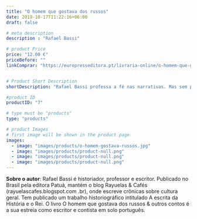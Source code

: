 ```yaml
---
title: "O homem que gostava dos russos"
date: 2019-10-17T11:22:16+06:00
draft: false

# meta description
description : "Rafael Bassi"

# product Price
price: "12.00 €"
priceBefore: ""
linkComprar: "https://europresseditora.pt/livraria-online/o-homem-que-gostava-dos-russos/"


# Product Short Description
shortDescription: "Rafael Bassi professa a fé nas narrativas. Mas sem perder o chão. Sabe que toda literatura deve fazer parte da vida, e que não se aprende a pedir um chorizo lendo Proust. Suas histórias se passam em Buenos Aires, Paris, Porto Alegre, Curitiba. Nelas, gente célebre como Borges e Cortázar, Stálin e Putin, Coetzee e Anna Comnena, se mistura a uma galeria comovente de anônimos: um engenheiro fugido da Rússia, um suicida ferroviário, uma família unida na hora de se livrar de um cadáver, um enfermeiro sádico. Todos vivem a iminência de uma mudança. Esperam por algo, grandioso ou não, que lhes sirva de destino."

#product ID
productID: "7"

# type must be "products"
type: "products"

# product Images
# first image will be shown in the product page
images:
  - image: "images/products/o-homem-gostava-russos.jpg"
  - image: "images/products/product-null.png"
  - image: "images/products/product-null.png"
  - image: "images/products/product-null.png"
---
```


**Sobre o autor**: Rafael Bassi é historiador, professor e escritor. Publicado no Brasil pela editora Patuá, mantém o blog Rayuelas & Cafés (rayuelascafes.blogspot.com .br), onde escreve crônicas sobre cultura geral. Tem publicado um trabalho historiográfico intitulado A escrita da História e o Rei. O livro O homem que gostava dos russos & outros contos é a sua estreia como escritor e contista em solo português.